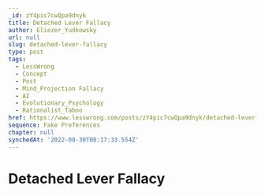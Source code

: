 ```yaml
---
_id: zY4pic7cwQpa9dnyk
title: Detached Lever Fallacy
author: Eliezer_Yudkowsky
url: null
slug: detached-lever-fallacy
type: post
tags:
  - LessWrong
  - Concept
  - Post
  - Mind_Projection Fallacy
  - AI
  - Evolutionary_Psychology
  - Rationalist_Taboo
href: https://www.lesswrong.com/posts/zY4pic7cwQpa9dnyk/detached-lever-fallacy
sequence: Fake Preferences
chapter: null
synchedAt: '2022-08-30T08:17:33.554Z'
---
```


# Detached Lever Fallacy
